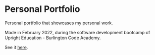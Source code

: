 # Personal Portfolio

Personal portfolio that showcases my personal work.

Made in February 2022, during the software development bootcamp of Upright Education - Burlington Code Academy.

See it [here](https://maxs-myportfolio.vercel.app/).
